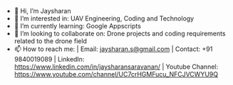 - 👋 Hi, I’m Jaysharan
- 👀 I’m interested in: UAV Engineering, Coding and Technology
- 🌱 I’m currently learning: Google Appscripts
- 💞️ I’m looking to collaborate on: Drone projects and coding requirements related to the drone field
- 📫 How to reach me:
      | Email: jaysharan.s@gmail.com
      | Contact: +91 9840019089
      | LinkedIn: https://www.linkedin.com/in/jaysharansaravanan/
      | Youtube Channel: https://www.youtube.com/channel/UC7crHGMFucu_NFCJVCWYU9Q
